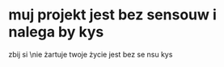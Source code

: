 # muj projekt jest bez sensouw i nalega by kys
zbij si
\nie żartuje 
twoje życie jest bez se nsu
kys
